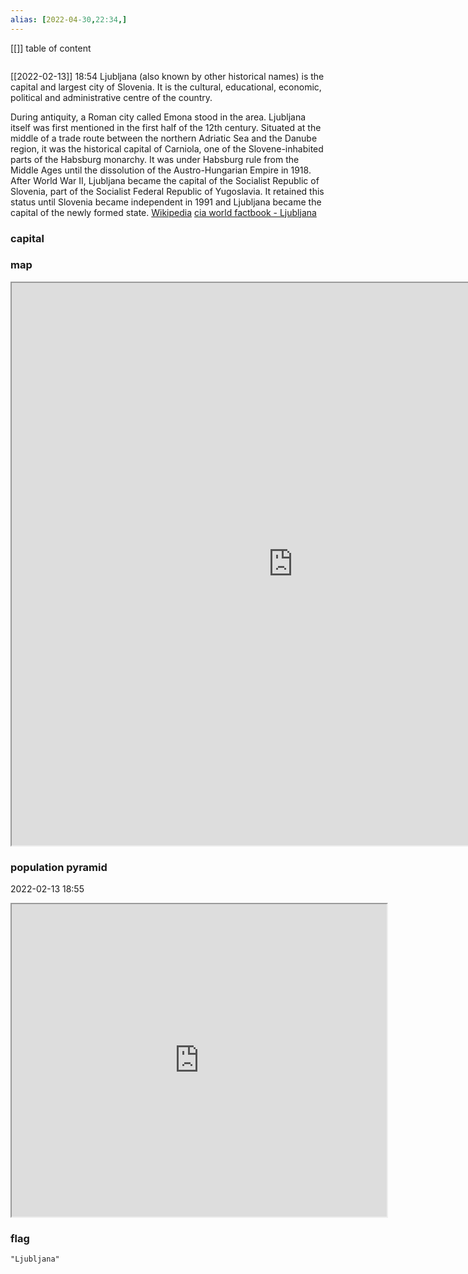 ```yaml
---
alias: [2022-04-30,22:34,]
---
```

[[]]
table of content
```toc
```
[[2022-02-13]] 18:54
Ljubljana (also known by other historical names) is the capital and largest city of Slovenia. It is the cultural, educational, economic, political and administrative centre of the country.

During antiquity, a Roman city called Emona stood in the area. Ljubljana itself was first mentioned in the first half of the 12th century. Situated at the middle of a trade route between the northern Adriatic Sea and the Danube region, it was the historical capital of Carniola, one of the Slovene-inhabited parts of the Habsburg monarchy. It was under Habsburg rule from the Middle Ages until the dissolution of the Austro-Hungarian Empire in 1918. After World War II, Ljubljana became the capital of the Socialist Republic of Slovenia, part of the Socialist Federal Republic of Yugoslavia. It retained this status until Slovenia became independent in 1991 and Ljubljana became the capital of the newly formed state.
[Wikipedia](https://en.wikipedia.org/wiki/Ljubljana)
[cia world factbook - Ljubljana](https://www.cia.gov/the-world-factbook/countries/Ljubljana)
### capital

### map
<iframe src="https://duckduckgo.com/?t=ffab&q=Ljubljana&ia=web&iaxm=about" width="900" height="900" ></iframe>

### population pyramid

2022-02-13 18:55

<iframe src="https://www.populationpyramid.net/Ljubljana/2019/" width="600" height="500" ></iframe>

### flag

```query
"Ljubljana"
```